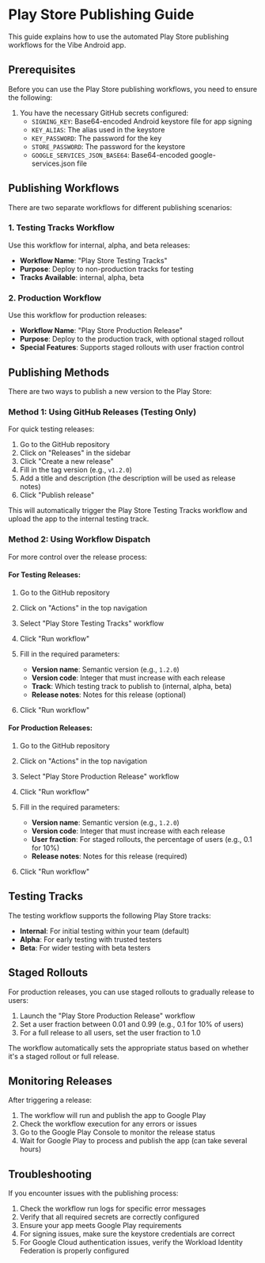 # Play Store Publishing Guide

This guide explains how to use the automated Play Store publishing workflows for the Vibe Android app.

## Prerequisites

Before you can use the Play Store publishing workflows, you need to ensure the following:

1. You have the necessary GitHub secrets configured:
   - `SIGNING_KEY`: Base64-encoded Android keystore file for app signing
   - `KEY_ALIAS`: The alias used in the keystore
   - `KEY_PASSWORD`: The password for the key
   - `STORE_PASSWORD`: The password for the keystore
   - `GOOGLE_SERVICES_JSON_BASE64`: Base64-encoded google-services.json file

## Publishing Workflows

There are two separate workflows for different publishing scenarios:

### 1. Testing Tracks Workflow

Use this workflow for internal, alpha, and beta releases:

- **Workflow Name**: "Play Store Testing Tracks"
- **Purpose**: Deploy to non-production tracks for testing
- **Tracks Available**: internal, alpha, beta

### 2. Production Workflow

Use this workflow for production releases:

- **Workflow Name**: "Play Store Production Release"
- **Purpose**: Deploy to the production track, with optional staged rollout
- **Special Features**: Supports staged rollouts with user fraction control

## Publishing Methods

There are two ways to publish a new version to the Play Store:

### Method 1: Using GitHub Releases (Testing Only)

For quick testing releases:

1. Go to the GitHub repository
2. Click on "Releases" in the sidebar
3. Click "Create a new release"
4. Fill in the tag version (e.g., `v1.2.0`)
5. Add a title and description (the description will be used as release notes)
6. Click "Publish release"

This will automatically trigger the Play Store Testing Tracks workflow and upload the app to the internal testing track.

### Method 2: Using Workflow Dispatch

For more control over the release process:

#### For Testing Releases:

1. Go to the GitHub repository
2. Click on "Actions" in the top navigation
3. Select "Play Store Testing Tracks" workflow
4. Click "Run workflow"
5. Fill in the required parameters:
   - **Version name**: Semantic version (e.g., `1.2.0`)
   - **Version code**: Integer that must increase with each release
   - **Track**: Which testing track to publish to (internal, alpha, beta)
   - **Release notes**: Notes for this release (optional)

6. Click "Run workflow"

#### For Production Releases:

1. Go to the GitHub repository
2. Click on "Actions" in the top navigation
3. Select "Play Store Production Release" workflow
4. Click "Run workflow"
5. Fill in the required parameters:
   - **Version name**: Semantic version (e.g., `1.2.0`)
   - **Version code**: Integer that must increase with each release
   - **User fraction**: For staged rollouts, the percentage of users (e.g., 0.1 for 10%)
   - **Release notes**: Notes for this release (required)

6. Click "Run workflow"

## Testing Tracks

The testing workflow supports the following Play Store tracks:

- **Internal**: For initial testing within your team (default)
- **Alpha**: For early testing with trusted testers
- **Beta**: For wider testing with beta testers

## Staged Rollouts

For production releases, you can use staged rollouts to gradually release to users:

1. Launch the "Play Store Production Release" workflow
2. Set a user fraction between 0.01 and 0.99 (e.g., 0.1 for 10% of users)
3. For a full release to all users, set the user fraction to 1.0

The workflow automatically sets the appropriate status based on whether it's a staged rollout or full release.

## Monitoring Releases

After triggering a release:

1. The workflow will run and publish the app to Google Play
2. Check the workflow execution for any errors or issues
3. Go to the Google Play Console to monitor the release status
4. Wait for Google Play to process and publish the app (can take several hours)

## Troubleshooting

If you encounter issues with the publishing process:

1. Check the workflow run logs for specific error messages
2. Verify that all required secrets are correctly configured
3. Ensure your app meets Google Play requirements
4. For signing issues, make sure the keystore credentials are correct
5. For Google Cloud authentication issues, verify the Workload Identity Federation is properly configured
